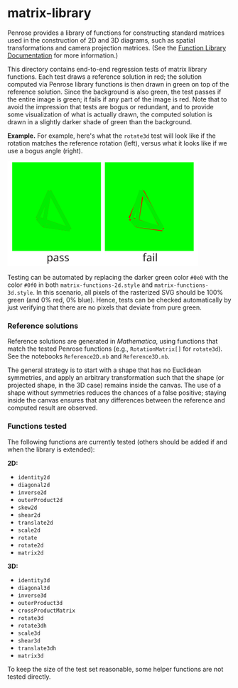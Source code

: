 # matrix-library

Penrose provides a library of functions for constructing standard matrices used in the construction of 2D and 3D diagrams, such as spatial transformations and camera projection matrices. (See the [Function Library Documentation](https://penrose.cs.cmu.edu/docs/ref/style/functions) for more information.)

This directory contains end-to-end regression tests of matrix library functions. Each test draws a reference solution in red; the solution computed via Penrose library functions is then drawn in green on top of the reference solution. Since the background is also green, the test passes if the entire image is green; it fails if any part of the image is red. Note that to avoid the impression that tests are bogus or redundant, and to provide some visualization of what is actually drawn, the computed solution is drawn in a slightly darker shade of green than the background.

**Example.** For example, here's what the `rotate3d` test will look like if the rotation matches the reference rotation (left), versus what it looks like if we use a bogus angle (right).

![Example of how a test passing/failing would look](test-example.svg)

Testing can be automated by replacing the darker green color `#0e0` with the color `#0f0` in both `matrix-functions-2d.style` and `matrix-functions-3d.style`. In this scenario, all pixels of the rasterized SVG should be 100% green (and 0% red, 0% blue). Hence, tests can be checked automatically by just verifying that there are no pixels that deviate from pure green.

### Reference solutions

Reference solutions are generated in _Mathematica_, using functions that match the tested Penrose functions (e.g., `RotationMatrix[]` for `rotate3d`). See the notebooks `Reference2D.nb` and `Reference3D.nb`.

The general strategy is to start with a shape that has no Euclidean symmetries, and apply an arbitrary transformation such that the shape (or projected shape, in the 3D case) remains inside the canvas. The use of a shape without symmetries reduces the chances of a false positive; staying inside the canvas ensures that any differences between the reference and computed result are observed.

### Functions tested

The following functions are currently tested (others should be added if and when the library is extended):

**2D:**

- `identity2d`
- `diagonal2d`
- `inverse2d`
- `outerProduct2d`
- `skew2d`
- `shear2d`
- `translate2d`
- `scale2d`
- `rotate`
- `rotate2d`
- `matrix2d`

**3D:**

- `identity3d`
- `diagonal3d`
- `inverse3d`
- `outerProduct3d`
- `crossProductMatrix`
- `rotate3d`
- `rotate3dh`
- `scale3d`
- `shear3d`
- `translate3dh`
- `matrix3d`

To keep the size of the test set reasonable, some helper functions are not tested directly.

